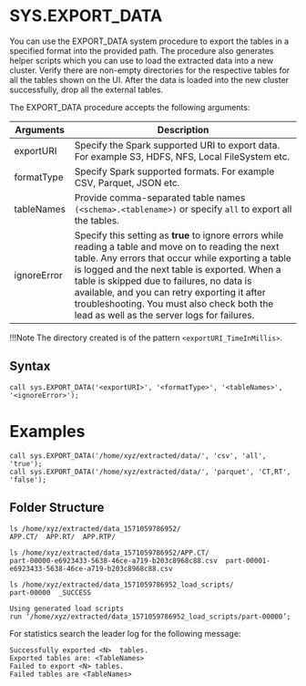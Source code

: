 # SYS.EXPORT_DATA

You can use the EXPORT_DATA system procedure to export the tables in a specified format into the provided path. The procedure also generates helper scripts which you can use to load the extracted data into a new cluster. Verify there are non-empty directories for the respective tables for all the tables shown on the  UI. After the data is loaded into the new cluster successfully, drop all the external tables. 



The EXPORT_DATA procedure accepts the following arguments:

| Arguments | Description |
|--------|--------|
|    exportURI    |  Specify the Spark supported URI to export data. For example S3, HDFS, NFS, Local FileSystem etc.|
|   formatType     | Specify Spark supported formats. For example CSV, Parquet, JSON etc.|
|  tableNames      | Provide comma-separated table names `(<schema>.<tablename>)` or specify `all` to export all the tables.|
| ignoreError       | Specify this setting as **true** to ignore errors while reading a table and move on to reading the next table. Any errors that occur while exporting a table is logged and the next table is exported.  When a table is skipped due to failures, no data is available, and you can retry exporting it after troubleshooting. You must also check both the lead as well as the server logs for failures.|

!!!Note
	The directory created is of the pattern `<exportURI_TimeInMillis>`.

## Syntax

```
call sys.EXPORT_DATA('<exportURI>', '<formatType>', '<tableNames>', '<ignoreError>');
```

# Examples

```
call sys.EXPORT_DATA('/home/xyz/extracted/data/', 'csv', 'all', 'true');
call sys.EXPORT_DATA('/home/xyz/extracted/data/', 'parquet', 'CT,RT', 'false');

```

## Folder Structure

```
ls /home/xyz/extracted/data_1571059786952/
APP.CT/  APP.RT/  APP.RTP/

ls /home/xyz/extracted/data_1571059786952/APP.CT/
part-00000-e6923433-5638-46ce-a719-b203c8968c88.csv  part-00001-e6923433-5638-46ce-a719-b203c8968c88.csv

ls /home/xyz/extracted/data_1571059786952_load_scripts/
part-00000  _SUCCESS

Using generated load scripts
run ‘/home/xyz/extracted/data_1571059786952_load_scripts/part-00000’;

```


For statistics search the leader log for the following message:

```
Successfully exported <N>  tables.
Exported tables are: <TableNames>
Failed to export <N> tables.
Failed tables are <TableNames>
```

